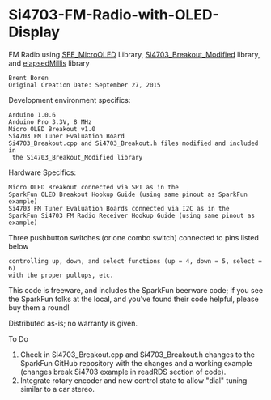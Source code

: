 # Si4703-FM-Radio-with-OLED-Display 
 FM Radio using [SFE_MicroOLED](https://github.com/sparkfun/SparkFun_Micro_OLED_Arduino_Library.git) Library, [Si4703_Breakout_Modified](https://github.com/2BTechnolgy/Si4703_Breakout_Modified.git)
  library, and [elapsedMillis](https://github.com/pfeerick/elapsedMillis.git) library
  
    Brent Boren
    Original Creation Date: September 27, 2015
 
 
  Development environment specifics:
 
    Arduino 1.0.6
    Arduino Pro 3.3V, 8 MHz
    Micro OLED Breakout v1.0
    Si4703 FM Tuner Evaluation Board
    Si4703_Breakout.cpp and Si4703_Breakout.h files modified and included in 
     the Si4703_Breakout_Modified library
 
 
  Hardware Specifics:
 
    Micro OLED Breakout connected via SPI as in the 
    SparkFun OLED Breakout Hookup Guide (using same pinout as SparkFun example)
    Si4703 FM Tuner Evaluation Boards connected via I2C as in the
    SparkFun Si4703 FM Radio Receiver Hookup Guide (using same pinout as example)
 
  Three pushbutton switches (or one combo switch) connected to pins listed below
 
    controlling up, down, and select functions (up = 4, down = 5, select = 6)
    with the proper pullups, etc.
 
 
  This code is freeware, and includes the SparkFun beerware code; if 
  you see the SparkFun folks at the local, and you've found their code
  helpful, please buy them a round!
 
 
  Distributed as-is; no warranty is given.
 
  To Do
   1. Check in Si4703_Breakout.cpp and Si4703_Breakout.h changes
    to the SparkFun GitHub repository with the changes and a working example 
    (changes break Si4703 example in readRDS section of code).
   2. Integrate rotary encoder and new control state to allow "dial" tuning
    similar to a car stereo.
  
